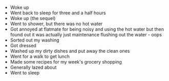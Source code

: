  - Woke up
 - Went back to sleep for three and a half hours
 - Woke up (the sequel)
 - Went to shower, but there was no hot water
 - Got annoyed at flatmate for being noisy and using the hot water but then found out it was actually just maintenance flushing out the water - oops
 - Sorted out my washing
 - Got dressed
 - Washed up my dirty dishes and put away the clean ones
 - Went for a walk to get lunch
 - Made some recipes for my week's grocery shopping
 - Generally lazed about
 - Went to sleep